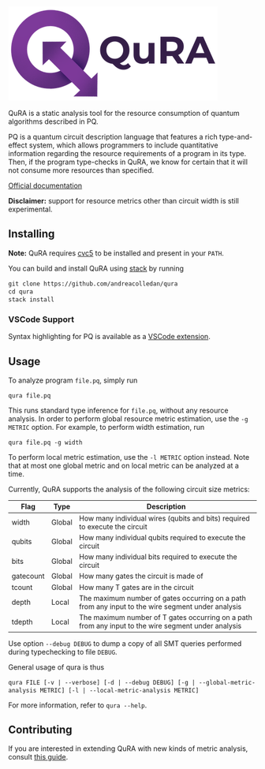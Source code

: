![QuRA-Logo](Header.png)

QuRA is a static analysis tool for the resource consumption of quantum algorithms described in PQ.

PQ is a quantum circuit description language that features a rich type-and-effect system, which allows programmers to include quantitative information regarding the resource requirements of a program in its type. Then, if the program type-checks in QuRA, we know for certain that it will not consume more resources than specified.

[Official documentation](https://qura-docs.readthedocs.io/en/latest/)

**Disclaimer:** support for resource metrics other than circuit width is still experimental.


## Installing
**Note:** QuRA requires [cvc5](https://cvc5.github.io) to be installed and present in your `PATH`.

You can build and install QuRA using [stack](https://docs.haskellstack.org/en/stable/) by running

```
git clone https://github.com/andreacolledan/qura
cd qura
stack install
```

### VSCode Support

Syntax highlighting for PQ is available as a [VSCode extension](https://github.com/andreacolledan/vscode-pq-syntax-highlighting).

## Usage
To analyze program `file.pq`, simply run
```
qura file.pq
```
This runs standard type inference for `file.pq`, without any resource analysis. In order to perform global resource metric estimation, use the `-g METRIC` option. For example, to perform width estimation, run

```
qura file.pq -g width
```
To perform local metric estimation, use the `-l METRIC` option instead. Note that at most one global metric and on local metric can be analyzed at a time.

Currently, QuRA supports the analysis of the following circuit size metrics:

| Flag | Type | Description |
|-|-|-|
| width | Global | How many individual wires (qubits and bits) required to execute the circuit |
| qubits | Global | How many individual qubits required to execute the circuit  | Global |
| bits | Global | How many individual bits required to execute the circuit
| gatecount | Global | How many gates the circuit is made of
| tcount | Global | How many T gates are in the circuit |
| depth | Local | The maximum number of gates occurring on a path from any input to the wire segment under analysis
| tdepth | Local | The maximum number of T gates occurring on a path from any input to the wire segment under analysis

Use option `--debug DEBUG` to dump a copy of all SMT queries performed during typechecking to file `DEBUG`.

General usage of qura is thus
```
qura FILE [-v | --verbose] [-d | --debug DEBUG] [-g | --global-metric-analysis METRIC] [-l | --local-metric-analysis METRIC]
```
For more information, refer to `qura --help`.

## Contributing

If you are interested in extending QuRA with new kinds of metric analysis, consult [this guide](https://qura-docs.readthedocs.io/en/latest/tool/extension/).
